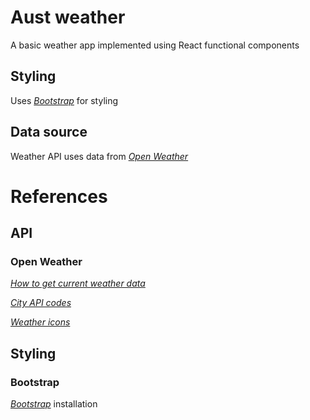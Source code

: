 # Aust weather
A basic weather app implemented using React functional components


## Styling
Uses _[Bootstrap](https://getbootstrap.com/)_ for styling

## Data source
Weather API  uses data from _[Open Weather](https://openweathermap.org/)_

# References
## API
### Open Weather

_[How to get current weather data](https://openweathermap.org/current)_

_[City API codes](http://bulk.openweathermap.org/sample/)_

_[Weather icons](https://openweathermap.org/weather-conditions)_

## Styling
### Bootstrap
_[Bootstrap](https://getbootstrap.com/docs/5.1/getting-started/download/)_ installation





